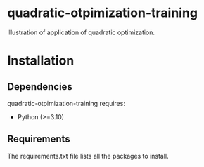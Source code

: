 # quadratic-otpimization-training
Illustration of application of quadratic optimization.

# Installation
## Dependencies
quadratic-otpimization-training requires:
- Python (>=3.10)

## Requirements
The requirements.txt file lists all the packages to install.
